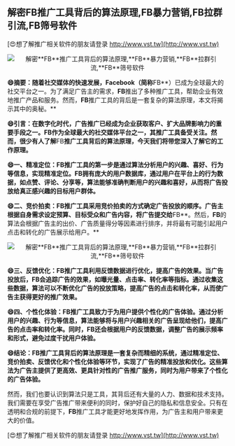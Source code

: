 ## **解密**FB**推广工具背后的算法原理,**FB**暴力营销,**FB**拉群引流,**FB**筛号软件**

[😍想了解推广相关软件的朋友请登录 http://www.vst.tw](http://www.vst.tw)

 <center><img src="https://vst.tw/MP4/tuiguang/png/3.png" alt="解密**FB**推广工具背后的算法原理,**FB**暴力营销,**FB**拉群引流,**FB**筛号软件"></center>

**😄摘要：随着社交媒体的快速发展，Facebook（简称**FB**）已成为全球最大的社交平台之一。为了满足广告主的需求，**FB**推出了多种推广工具，帮助企业有效地推广产品和服务。然而，**FB**推广工具的背后是一套复杂的算法原理，本文将揭示其中的奥秘。**

**😄引言：在数字化时代，广告推广已经成为企业获取客户、扩大品牌影响力的重要手段之一。**FB**作为全球最大的社交媒体平台之一，其推广工具备受关注。然而，很少有人了解**FB**推广工具背后的算法原理，今天我们将带您深入了解它的工作原理。**

**😄一、精准定位：**FB**推广工具的第一步是通过算法分析用户的兴趣、喜好、行为等信息，实现精准定位。**FB**拥有庞大的用户数据库，通过用户在平台上的行为数据，如点赞、评论、分享等，算法能够准确判断用户的兴趣和喜好，从而将广告投放给真正感兴趣的目标用户群体。**

**😄二、竞价拍卖：**FB**推广工具采用竞价拍卖的方式确定广告投放的顺序。广告主根据自身需求设定预算、目标受众和广告内容，将广告提交给**FB**。然后，**FB**的算法会根据广告主的出价、广告质量得分等因素进行排序，并将最有可能引起用户点击和转化的广告展示给用户。**

 <center><img src="https://vst.tw/MP4/tuiguang/png/4.png" alt="解密**FB**推广工具背后的算法原理,**FB**暴力营销,**FB**拉群引流,**FB**筛号软件"></center>

**😄三、反馈优化：**FB**推广工具利用反馈数据进行优化，提高广告的效果。当广告投放后，**FB**会追踪广告的效果，如曝光量、点击率、转化率等指标。通过收集这些数据，算法可以不断优化广告的投放策略，提高广告的点击和转化率，从而使广告主获得更好的推广效果。**

**😄四、个性化体验：**FB**推广工具致力于为用户提供个性化的广告体验。通过分析用户的兴趣、行为等信息，算法能够将与用户兴趣相关的广告呈现给他们，提高广告的点击率和转化率。同时，**FB**还会根据用户的反馈数据，调整广告的展示频率和形式，避免过度干扰用户体验。**

**😄结论：**FB**推广工具背后的算法原理是一套复杂而精细的系统，通过精准定位、竞价拍卖、反馈优化和个性化体验等环节，实现了广告的精准投放和优化。这些算法为广告主提供了更高效、更具针对性的广告推广服务，同时为用户带来了个性化的广告体验。**

然而，我们也要认识到算法只是工具，其背后还有大量的人力、数据和技术支持。我们需要在享受广告推广带来便利的同时，保护好自己的隐私和信息安全。只有在透明和合规的前提下，**FB**推广工具才能更好地发挥作用，为广告主和用户带来更大的价值。

[😍想了解推广相关软件的朋友请登录 http://www.vst.tw](http://www.vst.tw)



